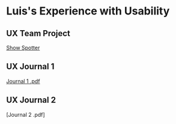 # Luis's Experience with Usability 


## UX Team Project
[Show Spotter](https://usabilityengineering.github.io/ShowSpotter/)

## UX Journal 1
[Journal 1 .pdf](https://github.com/UsabilityEngineering/ux-portfolio-1010l10/blob/bd47e2eec29a6885ef0a3ce43a804417b87d73e8/Scanning%20Inventory%20revised%20.pdf)

## UX Journal 2
[Journal 2 .pdf]
